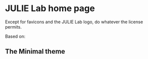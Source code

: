 # JULIE Lab home page

Except for favicons and the JULIE Lab logo, do whatever the license permits.

Based on: 

## The Minimal theme
